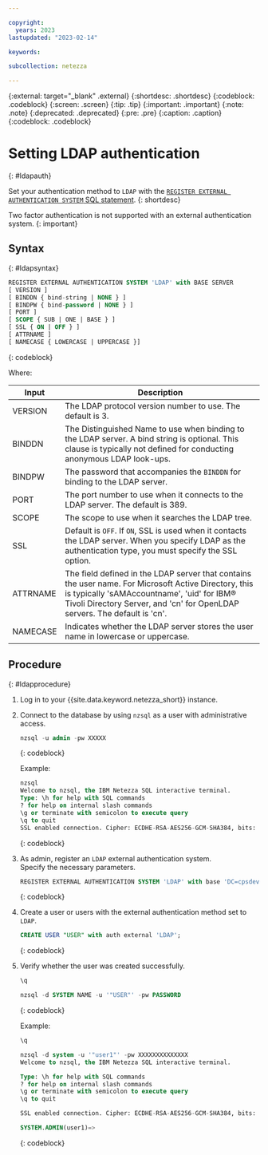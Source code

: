 ```yaml
---

copyright:
  years: 2023
lastupdated: "2023-02-14"

keywords:

subcollection: netezza

---
```


{:external: target="_blank" .external}
{:shortdesc: .shortdesc}
{:codeblock: .codeblock}
{:screen: .screen}
{:tip: .tip}
{:important: .important}
{:note: .note}
{:deprecated: .deprecated}
{:pre: .pre}
{:caption: .caption}
{:codeblock: .codeblock}

# Setting LDAP authentication
{: #ldapauth}

Set your authentication method to `LDAP` with the [`REGISTER EXTERNAL AUTHENTICATION SYSTEM` SQL statement](https://www.ibm.com/docs/en/netezza?topic=reference-register-external-authentication).
{: shortdesc}

Two factor authentication is not supported with an external authentication system.
{: important}

## Syntax
{: #ldapsyntax}

```sql
REGISTER EXTERNAL AUTHENTICATION SYSTEM 'LDAP' with BASE SERVER
[ VERSION ]
[ BINDDN { bind-string | NONE } ]
[ BINDPW { bind-password | NONE } ]
[ PORT ]
[ SCOPE { SUB | ONE | BASE } ]
[ SSL { ON | OFF } ]
[ ATTRNAME ]
[ NAMECASE { LOWERCASE | UPPERCASE }]
```
{: codeblock}

Where:

| Input       | Description  |
| ----------- | ----------- |
| VERSION     | The LDAP protocol version number to use. The default is 3.       |
| BINDDN      | The Distinguished Name to use when binding to the LDAP server. A bind string is optional. This clause is typically not defined for conducting anonymous LDAP look-ups.        |
| BINDPW      | The password that accompanies the `BINDDN` for binding to the LDAP server. |
| PORT        | The port number to use when it connects to the LDAP server. The default is 389. |
| SCOPE       | The scope to use when it searches the LDAP tree. |
| SSL         | Default is `OFF`. If `ON`, SSL is used when it contacts the LDAP server. When you specify LDAP as the authentication type, you must specify the SSL option. |
| ATTRNAME    | The field defined in the LDAP server that contains the user name. For Microsoft Active Directory, this is typically 'sAMAccountname', 'uid' for IBM® Tivoli Directory Server, and 'cn' for OpenLDAP servers. The default is 'cn'. |
| NAMECASE    | Indicates whether the LDAP server stores the user name in lowercase or uppercase. |

## Procedure
{: #ldapprocedure}

1. Log in to your {{site.data.keyword.netezza_short}} instance.
1. Connect to the database by using `nzsql` as a user with administrative access.

    ```sql
    nzsql -u admin -pw XXXXX
    ```
    {: codeblock}

    Example:

    ```sql
    nzsql
    Welcome to nzsql, the IBM Netezza SQL interactive terminal.  
    Type: \h for help with SQL commands
    ? for help on internal slash commands
    \g or terminate with semicolon to execute query
    \q to quit  
    SSL enabled connection. Cipher: ECDHE-RSA-AES256-GCM-SHA384, bits: 256, protocol: TLSv1.2
    ```
    {: codeblock}

1. As admin, register an `LDAP` external authentication system.  
   Specify the necessary parameters.


    ```sql
    REGISTER EXTERNAL AUTHENTICATION SYSTEM 'LDAP' with base 'DC=cpsdevelopment,dc=fyre,dc=ibm,dc=com' namecase lowercase server 'windowsad-security1.fyre.ibm.com' ssl 'off' binddn 'CN=mannu,CN=Users,DC=cpsdevelopment,DC=fyre,DC=ibm,DC=com' bindpw 'Netezza@1234' attrname 'sAMAccountName';
    ```
    {: codeblock}

1. Create a user or users with the external authentication method set to `LDAP`.

    ```sql
    CREATE USER "USER" with auth external 'LDAP';
    ```
    {: codeblock}

1. Verify whether the user was created successfully.

    ```sql
    \q

    nzsql -d SYSTEM NAME -u '"USER"' -pw PASSWORD
    ```
    {: codeblock}

    Example:

    ```sql
    \q

    nzsql -d system -u '"user1"' -pw XXXXXXXXXXXXXX
    Welcome to nzsql, the IBM Netezza SQL interactive terminal.

    Type: \h for help with SQL commands
    ? for help on internal slash commands
    \g or terminate with semicolon to execute query
    \q to quit

    SSL enabled connection. Cipher: ECDHE-RSA-AES256-GCM-SHA384, bits: 256, protocol: TLSv1.2

    SYSTEM.ADMIN(user1)=>
    ```
    {: codeblock}
